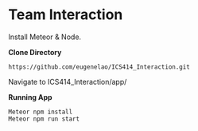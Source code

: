 # Team Interaction

Install Meteor & Node.

__Clone Directory__

```
https://github.com/eugenelao/ICS414_Interaction.git
```

Navigate to ICS414_Interaction/app/

__Running App__

```
Meteor npm install
Meteor npm run start
```
